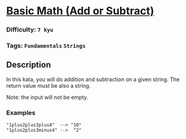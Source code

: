 # [Basic Math (Add or Subtract)](https://www.codewars.com/kata/5809b62808ad92e31b000031)

### Difficulty: `7 kyu`

### Tags: `Fundamentals` `Strings`

## Description

In this kata, you will do addition and subtraction on a given string. The return value must be also a string.

Note: the input will not be empty.

### Examples

```
"1plus2plus3plus4"  --> "10"
"1plus2plus3minus4" -->  "2"
```